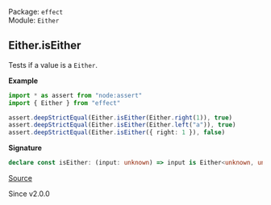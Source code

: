 Package: `effect`<br />
Module: `Either`<br />

## Either.isEither

Tests if a value is a `Either`.

**Example**

```ts
import * as assert from "node:assert"
import { Either } from "effect"

assert.deepStrictEqual(Either.isEither(Either.right(1)), true)
assert.deepStrictEqual(Either.isEither(Either.left("a")), true)
assert.deepStrictEqual(Either.isEither({ right: 1 }), false)
```

**Signature**

```ts
declare const isEither: (input: unknown) => input is Either<unknown, unknown>
```

[Source](https://github.com/Effect-TS/effect/tree/main/packages/effect/src/Either.ts#L238)

Since v2.0.0